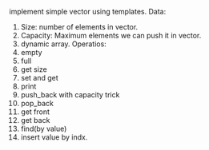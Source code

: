 implement simple vector using templates.
Data:
1. Size: number of elements in vector.
2. Capacity: Maximum elements we can push it in vector.
3. dynamic array.
Operatios:
1. empty
2. full
3. get size
4. set and get
5. print
6. push_back with capacity trick
7. pop_back
8. get front
9. get back
10. find(by value)
11. insert value by indx.
    
